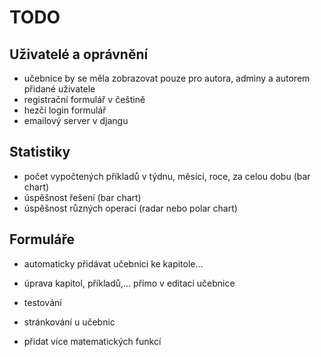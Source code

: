 # TODO

## Uživatelé a oprávnění
- učebnice by se měla zobrazovat pouze pro autora, adminy a autorem přidané uživatele
- registrační formulář v češtině
- hezčí login formulář
- emailový server v djangu

## Statistiky
- počet vypočtených příkladů v týdnu, měsíci, roce, za celou dobu (bar chart)
- úspěšnost řešení (bar chart)
- úspěšnost různých operací (radar nebo polar chart)

## Formuláře
- automaticky přidávat učebnici ke kapitole...
- úprava kapitol, příkladů,... přímo v editaci učebnice

- testování
- stránkování u učebnic
- přidat více matematických funkcí
